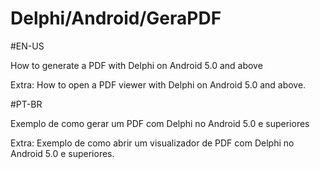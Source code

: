 # Delphi/Android/GeraPDF

#EN-US

How to generate a PDF with Delphi on Android 5.0 and above

Extra: How to open a PDF viewer with Delphi on Android 5.0 and above.

#PT-BR

Exemplo de como gerar um PDF com Delphi no Android 5.0 e superiores

Extra: Exemplo de como abrir um visualizador de PDF com Delphi no Android 5.0 e superiores.
